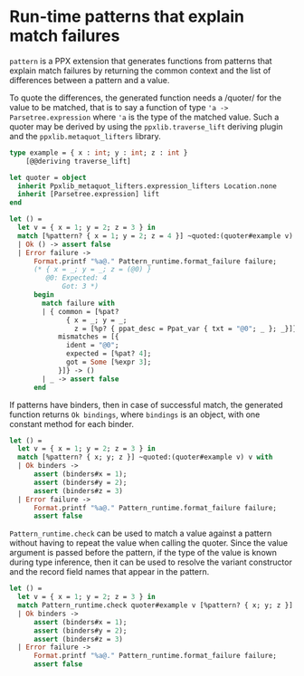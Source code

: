 # Run-time patterns that explain match failures

`pattern` is a PPX extension that generates functions from
patterns that explain match failures by returning the common context
and the list of differences between a pattern and a value.

To quote the differences, the generated function needs a /quoter/ for
the value to be matched, that is to say a function of type `'a ->
Parsetree.expression` where `'a` is the type of the matched value.
Such a quoter may be derived by using the `ppxlib.traverse_lift`
deriving plugin and the `ppxlib.metaquot_lifters` library.

```ocaml
type example = { x : int; y : int; z : int }
    [@@deriving traverse_lift]

let quoter = object
  inherit Ppxlib_metaquot_lifters.expression_lifters Location.none
  inherit [Parsetree.expression] lift
end

let () =
  let v = { x = 1; y = 2; z = 3 } in
  match [%pattern? { x = 1; y = 2; z = 4 }] ~quoted:(quoter#example v) v with
  | Ok () -> assert false
  | Error failure ->
      Format.printf "%a@." Pattern_runtime.format_failure failure;
      (* { x = _; y = _; z = (@0) }
         @0: Expected: 4
             Got: 3 *)
      begin
        match failure with
        | { common = [%pat?
              { x = _; y = _;
                z = [%p? { ppat_desc = Ppat_var { txt = "@0"; _ }; _}]}];
            mismatches = [{
              ident = "@0";
              expected = [%pat? 4];
              got = Some [%expr 3];
            }]} -> ()
        | _ -> assert false
      end
```

If patterns have binders, then in case of successful match, the
generated function returns `Ok bindings`, where `bindings` is an
object, with one constant method for each binder.

```ocaml
let () =
  let v = { x = 1; y = 2; z = 3 } in
  match [%pattern? { x; y; z }] ~quoted:(quoter#example v) v with
  | Ok binders ->
      assert (binders#x = 1);
      assert (binders#y = 2);
      assert (binders#z = 3)
  | Error failure ->
      Format.printf "%a@." Pattern_runtime.format_failure failure;
      assert false
```

`Pattern_runtime.check` can be used to match a value against a pattern
without having to repeat the value when calling the quoter. Since the
value argument is passed before the pattern, if the type of the value
is known during type inference, then it can be used to resolve the
variant constructor and the record field names that appear in the
pattern.

```ocaml
let () =
  let v = { x = 1; y = 2; z = 3 } in
  match Pattern_runtime.check quoter#example v [%pattern? { x; y; z }] with
  | Ok binders ->
      assert (binders#x = 1);
      assert (binders#y = 2);
      assert (binders#z = 3)
  | Error failure ->
      Format.printf "%a@." Pattern_runtime.format_failure failure;
      assert false
```
